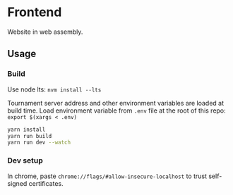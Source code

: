 # Frontend

Website in web assembly.

## Usage

### Build

Use node lts: `nvm install --lts`

Tournament server address and other environment variables are loaded at build
time. Load environment variable from `.env` file at the root of this repo:
`export $(xargs < .env)`

```bash
yarn install
yarn run build
yarn run dev --watch
```

### Dev setup

In chrome, paste `chrome://flags/#allow-insecure-localhost` to trust
self-signed certificates.
